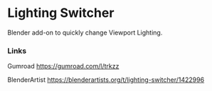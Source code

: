 # Lighting Switcher
Blender add-on to quickly change Viewport Lighting.

### Links
Gumroad 
https://gumroad.com/l/trkzz

BlenderArtist
https://blenderartists.org/t/lighting-switcher/1422996
